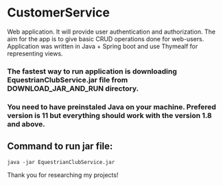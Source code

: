 # CustomerService
Web application. It will provide user authentication and authorization. The aim for the app is to give basic CRUD operations done for web-users.
Application was written in Java + Spring boot and use Thymealf for representing views.
<h3>The fastest way to run application is downloading EquestrianClubService.jar file from DOWNLOAD_JAR_AND_RUN directory. </h3>

<h3>You need to have preinstaled Java on your machine. Prefered version is 11 but everything should work with the version 1.8 and above.</h3>
<h2>Command to run jar file: </h2>

```
java -jar EquestrianClubService.jar
```

Thank you for researching my projects! 
